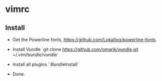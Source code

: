 vimrc
=====

## Install
- Get the Powerline fonts, https://github.com/Lokaltog/powerline-fonts.

- Install Vundle
´git clone https://github.com/gmarik/vundle.git ~/.vim/bundle/vundle´

- Install all plugins ´:BundleInstall´

- Done.
